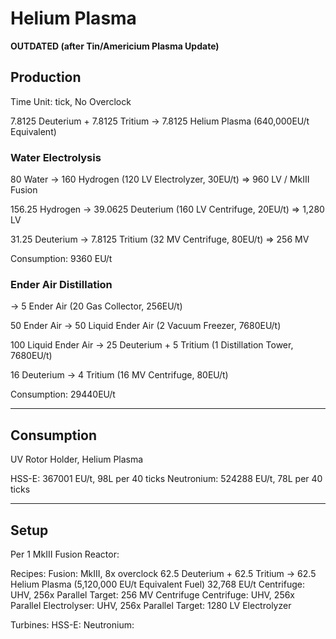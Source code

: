 
# Helium Plasma

**OUTDATED (after Tin/Americium Plasma Update)**

## Production

Time Unit: tick, No Overclock

7.8125 Deuterium + 7.8125 Tritium -> 7.8125 Helium Plasma (640,000EU/t Equivalent)


### Water Electrolysis

80 Water -> 160 Hydrogen (120 LV Electrolyzer, 30EU/t) => 960 LV / MkIII Fusion

156.25 Hydrogen -> 39.0625 Deuterium (160 LV Centrifuge, 20EU/t) => 1,280 LV

31.25 Deuterium -> 7.8125 Tritium (32 MV Centrifuge, 80EU/t) => 256 MV

Consumption: 9360 EU/t


### Ender Air Distillation

-> 5 Ender Air (20 Gas Collector, 256EU/t)

50 Ender Air -> 50 Liquid Ender Air (2 Vacuum Freezer, 7680EU/t)

100 Liquid Ender Air -> 25 Deuterium + 5 Tritium (1 Distillation Tower, 7680EU/t)

16 Deuterium -> 4 Tritium (16 MV Centrifuge, 80EU/t)

Consumption: 29440EU/t

---


## Consumption

UV Rotor Holder, Helium Plasma

HSS-E: 367001 EU/t, 98L per 40 ticks
Neutronium: 524288 EU/t, 78L per 40 ticks

---


## Setup

Per 1 MkIII Fusion Reactor:

Recipes:
    Fusion: MkIII, 8x overclock
        62.5 Deuterium + 62.5 Tritium -> 62.5 Helium Plasma (5,120,000 EU/t Equivalent Fuel)
        32,768 EU/t
    Centrifuge: UHV, 256x Parallel
        Target: 256 MV Centrifuge
    Centrifuge: UHV, 256x Parallel
    Electrolyser: UHV, 256x Parallel
        Target: 1280 LV Electrolyzer


Turbines:
    HSS-E:
    Neutronium:
